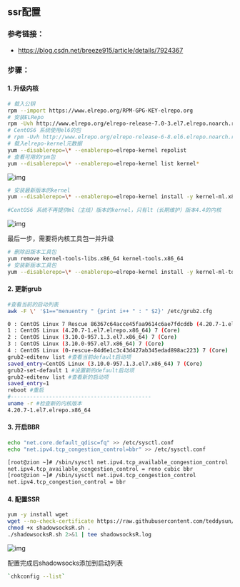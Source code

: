 ## ssr配置

### 参考链接：

* https://blog.csdn.net/breeze915/article/details/7924367

### 步骤：
#### 1. 升级内核

```bash
# 载入公钥
rpm --import https://www.elrepo.org/RPM-GPG-KEY-elrepo.org
# 安装ELRepo
rpm -Uvh http://www.elrepo.org/elrepo-release-7.0-3.el7.elrepo.noarch.rpm
# CentOS6 系统使用el6的包
# rpm -Uvh http://www.elrepo.org/elrepo-release-6-8.el6.elrepo.noarch.rpm
# 载入elrepo-kernel元数据
yum --disablerepo=\* --enablerepo=elrepo-kernel repolist
# 查看可用的rpm包
yum --disablerepo=\* --enablerepo=elrepo-kernel list kernel*
```

![img](/Users/yixing/dev/yixing.github.io/img/k1-1024x412.png)

```bash
# 安装最新版本的kernel
yum --disablerepo=\* --enablerepo=elrepo-kernel install -y kernel-ml.x86_64
 
#CentOS6 系统不再提供ml（主线）版本的kernel，只有lt（长期维护）版本4.4的内核
```
![img](/Users/yixing/dev/yixing.github.io/img/k2-1024x551.png)

最后一步，需要将内核工具包一并升级

```bash
# 删除旧版本工具包
yum remove kernel-tools-libs.x86_64 kernel-tools.x86_64
# 安装新版本工具包
yum --disablerepo=\* --enablerepo=elrepo-kernel install -y kernel-ml-tools.x86_64
```

#### 2. 更新grub

```bash
#查看当前的启动列表
awk -F \' '$1=="menuentry " {print i++ " : " $2}' /etc/grub2.cfg 

0 : CentOS Linux 7 Rescue 86367c64acce45faa9614c6ae7fdcddb (4.20.7-1.el7.elrepo.x86_64)
1 : CentOS Linux (4.20.7-1.el7.elrepo.x86_64) 7 (Core)
2 : CentOS Linux (3.10.0-957.1.3.el7.x86_64) 7 (Core)
3 : CentOS Linux (3.10.0-957.el7.x86_64) 7 (Core)
4 : CentOS Linux (0-rescue-84d6e1c3c43d427ab345edad898ac223) 7 (Core)
grub2-editenv list #查看当前default启动项
saved_entry=CentOS Linux (3.10.0-957.1.3.el7.x86_64) 7 (Core)
grub2-set-default 1 #设置新的default启动项
grub2-editenv list #查看新的启动项
saved_entry=1
reboot #重启
#--------------------------------------------
uname -r #检查新的内核版本
4.20.7-1.el7.elrepo.x86_64
```

#### 3. 开启BBR

```bash
echo "net.core.default_qdisc=fq" >> /etc/sysctl.conf
echo "net.ipv4.tcp_congestion_control=bbr" >> /etc/sysctl.conf
```
```bash
[root@zion ~]# /sbin/sysctl net.ipv4.tcp_available_congestion_control
net.ipv4.tcp_available_congestion_control = reno cubic bbr
[root@zion ~]# /sbin/sysctl net.ipv4.tcp_congestion_control
net.ipv4.tcp_congestion_control = bbr
```

#### 4. 配置SSR

```bash
yum -y install wget
wget --no-check-certificate https://raw.githubusercontent.com/teddysun/shadowsocks_install/master/shadowsocksR.sh
chmod +x shadowsocksR.sh .
./shadowsocksR.sh 2>&1 | tee shadowsocksR.log
```

![img](/Users/yixing/dev/yixing.github.io/img/ssr.png)

配置完成后shadowsocks添加到启动列表

```bash
`chkconfig --list`
```